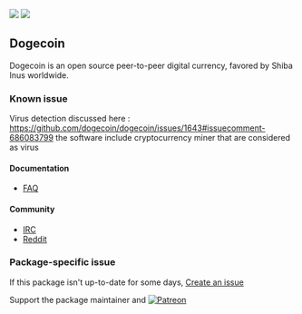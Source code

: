 [![](https://img.shields.io/chocolatey/v/dogecoin?color=green&label=dogecoin)](https://chocolatey.org/packages/dogecoin) [![](https://img.shields.io/chocolatey/dt/dogecoin)](https://chocolatey.org/packages/dogecoin)

## Dogecoin
Dogecoin is an open source peer-to-peer digital currency, favored by Shiba Inus worldwide.

### Known issue
Virus detection discussed here : https://github.com/dogecoin/dogecoin/issues/1643#issuecomment-686083799
the software include cryptocurrency miner that are considered as virus

#### Documentation
* [FAQ](https://github.com/dogecoin/dogecoin#very-much-frequently-asked-questions)

#### Community
* [IRC](https://webchat.freenode.net/?channels=%23dogecoin)
* [Reddit](https://www.reddit.com/r/dogecoin)

### Package-specific issue
If this package isn't up-to-date for some days, [Create an issue](https://github.com/tunisiano187/Chocolatey-packages/issues/new/choose)

Support the package maintainer and [![Patreon](https://cdn.jsdelivr.net/gh/tunisiano187/Chocolatey-packages@d15c4e19c709e7148588d4523ffc6dd3cd3c7e5e/icons/patreon.png)](https://www.patreon.com/tunisiano)